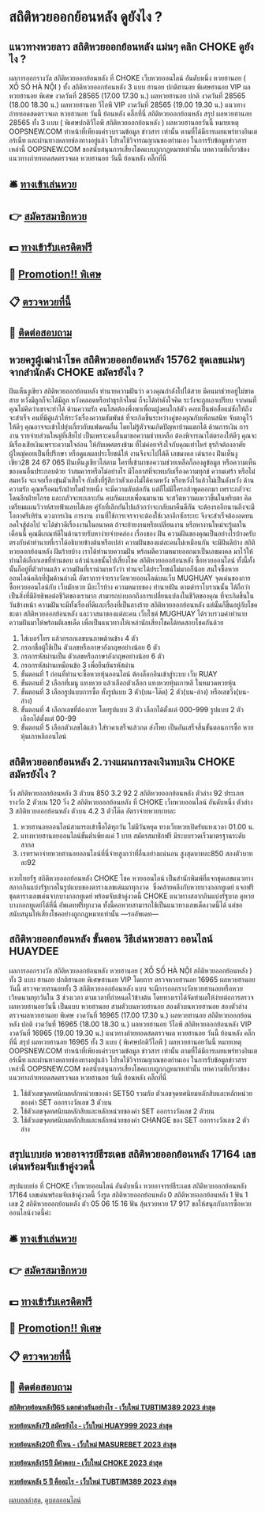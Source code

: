 # สถิติหวยออกย้อนหลัง ดูยังไง ?
## แนวทางหวยลาว สถิติหวยออกย้อนหลัง แม่นๆ คลิก CHOKE ดูยังไง ?
ผลการออกรางวัล สถิติหวยออกย้อนหลัง ที่ CHOKE เว็บหวยออนไลน์ อันดับหนึ่ง หวยฮานอย ( XỔ SỐ HÀ NỘI ) ทั้ง สถิติหวยออกย้อนหลัง 3 แบบ ฮานอย ปกติฮานอย พิเศษฮานอย VIP
ผลหวยฮานอย พิเศษ งวดวันที่ 28565 (17.00 17.30 น.)
ผลหวยฮานอย ปกติ งวดวันที่ 28565 (18.00 18.30 น.)
ผลหวยฮานอย วีไอพี VIP งวดวันที่ 28565 (19.00 19.30 น.)
 แนวทางถ่ายทอดสดตรวจผล หวยฮานอย วันนี้ ย้อนหลัง คลิ๊กที่นี่ สถิติหวยออกย้อนหลัง 
สรุป ผลหวยฮานอย 28565 ทั้ง 3 แบบ ( พิเศษปกติวีไอพี สถิติหวยออกย้อนหลัง ) ผลหวยฮานอยวันนี้
หมายเหตุ OOPSNEW.COM ทำหน้าที่เพียงแค่รวบรวมข้อมูล ข่าวสาร เท่านั้น ตามที่ได้มีการเผยแพร่ทางอินเตอร์เน็ท และผ่านทางหลายช่องทางอยู่แล้ว โปรดใช้วิจารณญาณของท่านเอง ในการรับข้อมูลข่าวสารเหล่านี้ OOPSNEW.COM ขอสนับสนุนการเสี่ยงโชคแบบถูกกฎหมายเท่านั้น
บทความที่เกี่ยวข้อง
แนวทางถ่ายทอดสดตรวจผล หวยฮานอย วันนี้ ย้อนหลัง คลิ๊กที่นี่

## 🛎 [ทางเข้าเล่นหวย](https://bit.ly/3BG5bNw)
## 👉 [สมัครสมาชิกหวย](https://bit.ly/3BG5bNw)
## 💵 [ทางเข้ารับเครดิตฟรี](https://bit.ly/3C3mvgS)
## 👑 [Promotion!! พิเศษ](https://bit.ly/3C3mvgS)
## 📋 [ตรวจหวยที่นี้](https://bit.ly/3C3mvgS)
## 📱 [ติดต่อสอบถาม](https://bit.ly/3C3mvgS)

## หวยครูผู้เฒ่านำโชค สถิติหวยออกย้อนหลัง 15762 ชุดเลขแม่นๆ จากสำนักดัง CHOKE สมัครยังไง ?
ฝันเห็นงูเขียว สถิติหวยออกย้อนหลัง ทำนายความฝันว่า ดวงคุณกำลังไปได้สวย มีคนมาช่วยอยู่ไม่ขาดสาย หวังมีลูกก็จะได้มีลูก หวังคลอดหรือทำธุรกิจใหม่ ก็จะได้ทำดังใจคิด ระวังจะถูกเอาเปรียบ จากคนที่คุณไม่คิดว่าเขาจะทำได้
ด้านความรัก คนโสดต้องพึ่งพาเพื่อนฝูงคนใกล้ตัว คอยเป็นพ่อสื่อแม่ชักให้ถึงจะสำเร็จ คนที่มีคู่แล้วให้ระวังเรื่องความสัมพันธ์ ที่จะเกิดขึ้นระหว่างคู่ของคุณกับเพื่อนสนิท จับตาดูไว้ให้ดีๆ คุณอาจจะเข้าไปยุ่งเกี่ยวกับแฟนคนอื่น โดยไม่รู้ตัวจนเกิดปัญหาบ้านแตกได้
ด้านการเงิน การงาน รายจ่ายส่วนใหญ่ที่เสียไป เป็นเพราะคนอื่นมาขอความช่วยเหลือ ต้องพิจารณาไต่ตรองให้ดีๆ คุณจะมีเรื่องเสียเงินเพราะความใจอ่อน ให้กับเพศตรงข้าม ที่ไม่ค่อยจริงใจกับคุณเท่าไหร่ ธุรกิจต้องอาศัยผู้ใหญ่คอยเป็นที่ปรึกษา หรือดูแลผลประโยชน์ให้ งานจึงจะไปได้ดี
เลขมงคล เด่นรอง ฝันเห็นงูเขียว28 24 67 065
ฝันเห็นงูเขียวไล่ตาม ใครที่เข้ามาขอความช่วยเหลือก็ลองดูข้อมูล หรือความเห็นของคนอื่นประกอบด้วย ว่าสมควรหรือไม่อย่างไร มีโอกาสที่จะพบกับเรื่องความทุกข์ ความเศร้า หรือไม่สมหวัง จะเจอเรื่องขุ่นมัวเสียใจ กับสิ่งที่รู้สึกว่าตัวเองไม่ได้คาดหวัง หรือหวังไว้แล้วไม่เป็นดังหวัง
ด้านความรัก คุณหรือคนรักฝ่ายใดฝ่ายหนึ่ง จะมีความลับต่อกัน แต่ก็ไม่มีใครกล้าพูดออกมา เพราะกลัวจะโดนอีกฝ่ายโกรธ และกลัวจะทะเลาะกัน คบกันแบบเพื่อนมานาน จะสวีตหวานแหววขึ้นในพริบตา คิดเตรียมแผนวิวาห์สายฟ้าแลบได้เลย คู่รักที่เลิกกันไปแล้วกว่าจะกลับมาคืนดีกัน จะต้องรออีกนานถึงจะมีโอกาศรีเทิร์น
ดวงการเงิน การงาน งานที่ใช้การเจรจาจะต้องใช้เวลาอีกซักระยะ จึงจะสำเร็จต้องอดทนอดใจสู้ต่อไป จะได้ข่าวดีเรื่องงานในอนาคต ถ้าจะย้ายงานหรือเปลี่ยนงาน หรือหางานใหม่จะรู้ผลในเดือนนี้ คุณมีเกณฑ์ดีในด้านรายรับหาง่ายจ่ายคล่อง
เรื่องของ ฝัน ความฝันของคุณเป็นอย่างไรบ้างครับ ตรงกับคำทำนายที่เราได้อธิบายข้างต้นหรือเปล่า ความฝันของแต่ละคนไม่เหมือนกัน จะมีฝันดีบ้าง สถิติหวยออกย้อนหลัง ฝันร้ายบ้าง เราได้ทำนายความฝัน พร้อมตีความหมายออกมาเป็นเลขมงคล มาไว้ให้ท่านได้เลือกเลขที่ท่านชอบ แล้วนำเลขนั้นไปเสี่ยงโชค สถิติหวยออกย้อนหลัง ซื้อหวยออนไลน์ ทั้งนี้ทั้งนั้นก็อยู่ที่ตัวท่านแล้ว ความฝันที่เรานำมาหวังว่า ท่านจะได้ประโยชน์ไม่มากก็น้อย
สนใจซื้อหวยออนไลน์คลิกที่ปุ่มด้านล่างนี้
อัตราการจ่ายรางวัลหวยออนไลน์บนเว็บ MUGHUAY
จุดเด่นของการซื้อหวยออนไลน์กับ เว็บมักหวย มีอะไรบ้าง
ความหมายของ ทำนายฝัน ตามตำราโบราณนั้น ได้ถือว่าเป็นสิ่งที่มีอิทธิพลต่อชีวิตของเรามาก สามารถบ่งบอกถึงการเปลี่ยนแปลงในชีวิตของคุณ ที่จะเกิดขึ้นในวันข้างหน้า ความฝันจะมีทั้งเรื่องที่ดีและเรื่องที่เป็นลางร้าย สถิติหวยออกย้อนหลัง แต่นั้นก็ขึ้นอยู่กับโชคชะตา สถิติหวยออกย้อนหลัง และวาสนาของแต่ละคน เว็บไซต์ MUGHUAY ได้รวบรวมคำทำนายความฝันมาให้พร้อมตีเลขเด็ด เพื่อเป็นแนวทางให้เหล่านักเสี่ยงโชคได้ทดสอบโชคกันด้วย
1. ใส่เบอร์โทร แล้วกรอกเลขบนภาพด้านข้าง 4 ตัว
2. กรอกชื่อผู้ใช้เป็น ตัวเลขหรือภาษาอังกฤษอย่างน้อย 6 ตัว
3. กรอกรหัสผ่านเป็น ตัวเลขหรือภาษาอังกฤษอย่างน้อย 6 ตัว
4. กรอกรหัสผ่านเหมือนข้อ 3 เพื่อยืนยันรหัสผ่าน
5. ขั้นตอนที่ 1 ก่อนที่ท่านจะซื้อหวยหุ้นออนไลน์ ต้องล็อกอินเข้าสู่ระบบ เว็บ RUAY
6. ขั้นตอนที่ 2 เลือกที่เมนู แทงหวย แล้วเลือกตัวเลือก แทงหวยหุ้นเกาหลี ในหมวดหวยหุ้น
7. ขั้นตอนที่ 3 เลือกรูปแบบการซื้อ ทั้งรูปแบบ 3 ตัว(บน-โต๊ด) 2 ตัว(บน-ล่าง) หรือเลขวิ่ง(บน-ล่าง)
8. ขั้นตอนที่ 4 เลือกเลขที่ต้องการ โดยรูปแบบ 3 ตัว เลือกได้ตั้งแต่ 000-999 รูปแบบ 2 ตัว เลือกได้ตั้งแต่ 00-99
9. ขั้นตอนที่ 5 เลือกตัวเลขได้แล้ว ใส่ราคาเสร็จแล้วกด ส่งโพย เป็นอันเสร็จสิ้นขั้นตอนการซื้อ หวยหุ้นเกาหลีออนไลน์

## สถิติหวยออกย้อนหลัง 2.วางแผนการลงเงินทบเงิน CHOKE สมัครยังไง ?
วิ่ง สถิติหวยออกย้อนหลัง 3 ตัวบน
850
3.2
92
2 สถิติหวยออกย้อนหลัง ตัวล่าง
92
ประเภทรางวัล
2 ตัวบน
120
วิ่ง 2 สถิติหวยออกย้อนหลัง ที่ CHOKE เว็บหวยออนไลน์ อันดับหนึ่ง ตัวล่าง
3 สถิติหวยออกย้อนหลัง ตัวบน
4.2
3 ตัวโต๊ด
อัตราจ่ายหวยบาทละ
1. หวยฮานอยออนไลน์สามารถเข้าซื้อได้ทุกวัน ไม่มีวันหยุด ทางเว็บหวยเปิดรับแทงเวลา 01.00 น.
2. แทงหวยฮานอยออนไลน์ขั้นต่ำเพียงแค่ 1 บาท สมัครสมาชิกฟรี มีระบบรวดเร็วมาตรฐานระดับสากล
3. เรทราคาจ่ายหวยฮานอยออนไลน์ที่นี่จ่ายสูงกว่าที่อื่นอย่างแน่นอน สูงสุดบาทละ850 สองตัวบาทละ92

หวยไทยรัฐ สถิติหวยออกย้อนหลัง CHOKE โชค หวยออนไลน์ เป็นสำนักพิมพ์ที่แจกชุดเลขแนวทางสลากกินแบ่งรัฐบาลในรูปแบบของตารางเลขเด่นมาทุกงวด  ซึ่งคล้ายคลึงกับหวยบางกอกทูเดย์ แจกฟรีชุดตารางเลขเด่นจากบางกอกทูเดย์ พร้อมจับเข้าคู่งวดนี้ CHOKE แนวทางสลากกินแบ่งรัฐบาล ดูหวยบางกอกทูเดย์ได้ที่นี่ อัพเดทฟรีทุกงวด ทั้งนี้คอหวยสามารถใช้เป็นแนวทางเลขเด็ดงวดนี้ได้ แต่ขอสนับสนุนให้เสี่ยงโชคอย่างถูกกฎหมายเท่านั้น
—รออัพเดท—

## สถิติหวยออกย้อนหลัง ขั้นตอน วิธีเล่นหวยลาว ออนไลน์ HUAYDEE
ผลการออกรางวัล สถิติหวยออกย้อนหลัง หวยฮานอย ( XỔ SỐ HÀ NỘI สถิติหวยออกย้อนหลัง ) ทั้ง 3 แบบ ฮานอย ปกติฮานอย พิเศษฮานอย VIP
โดยการ ตรวจหวยฮานอย 16965 ผลหวยฮานอยวันนี้ ตรวจหวยฮานอยทั้ง 3 สถิติหวยออกย้อนหลัง แบบ จะมีการออกรางวัลหวยฮานอยหรือหวยเวียดนามทุกวันใน 3 ช่วงเวลา ตามเวลาที่กำหนดไว้ข้างต้น โดยทางเราได้จัดทำผลให้ง่ายต่อการตรวจผลหวยฮานอยวันนี้ เป็นแบบ หวยฮานอย สามตัวบนหวยฮานอย สองตัวบนหวยฮานอย สองตัวล่าง
ตรวจผลหวยฮานอย พิเศษ งวดวันที่ 16965 (17.00 17.30 น.)
ผลหวยฮานอย สถิติหวยออกย้อนหลัง ปกติ งวดวันที่ 16965 (18.00 18.30 น.)
ผลหวยฮานอย วีไอพี สถิติหวยออกย้อนหลัง VIP งวดวันที่ 16965 (19.00 19.30 น.)
 แนวทางถ่ายทอดสดตรวจผล หวยฮานอย วันนี้ ย้อนหลัง คลิ๊กที่นี่ 
สรุป ผลหวยฮานอย 16965 ทั้ง 3 แบบ ( พิเศษปกติวีไอพี ) ผลหวยฮานอยวันนี้
หมายเหตุ OOPSNEW.COM ทำหน้าที่เพียงแค่รวบรวมข้อมูล ข่าวสาร เท่านั้น ตามที่ได้มีการเผยแพร่ทางอินเตอร์เน็ท และผ่านทางหลายช่องทางอยู่แล้ว โปรดใช้วิจารณญาณของท่านเอง ในการรับข้อมูลข่าวสารเหล่านี้ OOPSNEW.COM ขอสนับสนุนการเสี่ยงโชคแบบถูกกฎหมายเท่านั้น
บทความที่เกี่ยวข้อง
แนวทางถ่ายทอดสดตรวจผล หวยฮานอย วันนี้ ย้อนหลัง คลิ๊กที่นี่
1. ใช้ตัวเลขจุดทศนิยมหลักหน่วยของค่า SET50 รวมกับ ตัวเลขจุดทศนิยมหลักสิบและหลักหน่วยของค่า SET ออกรางวัลเลข 3 ตัวบน
2. ใช้ตัวเลขจุดทศนิยมหลักสิบและหลักหน่วยของค่า SET ออกรางวัลเลข 2 ตัวบน
3. ใช้ตัวเลขจุดทศนิยมหลักสิบและหลักหน่วยของค่า CHANGE ของ SET ออกรางวัลเลข 2 ตัวล่าง

## สรุปแบบย่อ หวยอาจารย์ธีระเดช สถิติหวยออกย้อนหลัง 17164 เลขเด่นพร้อมจับเข้าคู่งวดนี้
สรุปแบบย่อ ที่ CHOKE เว็บหวยออนไลน์ อันดับหนึ่ง หวยอาจารย์ธีระเดช สถิติหวยออกย้อนหลัง 17164 เลขเด่นพร้อมจับเข้าคู่งวดนี้ วิ่งรูด สถิติหวยออกย้อนหลัง 0 สถิติหวยออกย้อนหลัง 1
ฟัน 1
เลข 2 สถิติหวยออกย้อนหลัง ตัว 05 06 15 16
ฟัน ลุ้นรวยหวย 17 917
ขอให้สนุกกับการซื้อหวยออนไลน์งวดนี้ค่ะ

## 🛎 [ทางเข้าเล่นหวย](https://bit.ly/3BG5bNw)
## 👉 [สมัครสมาชิกหวย](https://bit.ly/3BG5bNw)
## 💵 [ทางเข้ารับเครดิตฟรี](https://bit.ly/3C3mvgS)
## 👑 [Promotion!! พิเศษ](https://bit.ly/3C3mvgS)
## 📋 [ตรวจหวยที่นี้](https://bit.ly/3C3mvgS)
## 📱 [ติดต่อสอบถาม](https://bit.ly/3C3mvgS)

#### [สถิติหวยย้อนหลังปี65 แตกต่างกันอย่างไร - เว็บใหม่ TUBTIM389 2023 ล่าสุด](https://atom.io/themes/สถิติหวยย้อนหลังปี65%20แตกต่างกันอย่างไร%20-%20เว็บใหม่%20tubtim389%202023%20ล่าสุด)
#### [หวยย้อนหลัง7ปี สมัครยังไง - เว็บใหม่ HUAY999 2023 ล่าสุด](https://atom.io/themes/หวยย้อนหลัง7ปี%20สมัครยังไง%20-%20เว็บใหม่%20huay999%202023%20ล่าสุด)
#### [หวยย้อนหลัง20ปี ที่ไหน - เว็บใหม่ MASUREBET 2023 ล่าสุด](https://atom.io/themes/หวยย้อนหลัง20ปี%20ที่ไหน%20-%20เว็บใหม่%20masurebet%202023%20ล่าสุด)
#### [หวยย้อนหลัง15ปี มีคำตอบ - เว็บใหม่ CHOKE 2023 ล่าสุด](https://atom.io/themes/หวยย้อนหลัง15ปี%20มีคำตอบ%20-%20เว็บใหม่%20choke%202023%20ล่าสุด)
#### [หวยย้อนหลัง 5 ปี คืออะไร - เว็บใหม่ TUBTIM389 2023 ล่าสุด](https://atom.io/themes/หวยย้อนหลัง%205%20ปี%20คืออะไร%20-%20เว็บใหม่%20tubtim389%202023%20ล่าสุด)

[ผลบอลล่าสุด](https://siamsport.tv "ผลบอลล่าสุด"), [ดูบอลออนไลน์](https://siamsport.tv/ดูบอลสด "ดูบอลออนไลน์")